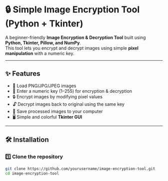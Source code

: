 # 🔒 Simple Image Encryption Tool (Python + Tkinter)

A beginner-friendly **Image Encryption & Decryption Tool** built using **Python, Tkinter, Pillow, and NumPy**.  
This tool lets you encrypt and decrypt images using simple **pixel manipulation** with a numeric key.

---

## ✨ Features
- 📂 Load PNG/JPG/JPEG images
- 🔑 Enter a numeric key (1–255) for encryption & decryption
- 🔒 Encrypt images by modifying pixel values
- 🔓 Decrypt images back to original using the same key
- 💾 Save processed images to your computer
- 🖥️ Simple and colorful **Tkinter GUI**

---

## 🛠️ Installation

### 1️⃣ Clone the repository
```bash
git clone https://github.com/yourusername/image-encryption-tool.git
cd image-encryption-tool
